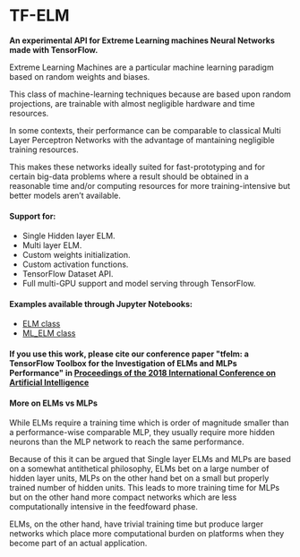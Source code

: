 # TF-ELM
**An experimental API for Extreme Learning machines Neural Networks made with TensorFlow.**

Extreme Learning Machines are a particular machine learning paradigm
based on random weights and biases.

This class of machine-learning techniques because are based upon random projections,
are trainable with almost negligible hardware and time resources.

In some contexts, their performance can be comparable to classical Multi Layer Perceptron Networks with the advantage of mantaining negligible training resources.

This makes these networks ideally suited for fast-prototyping and for certain big-data problems where a result should be obtained in a
reasonable time and/or computing resources for more training-intensive but better models aren’t
available.



#### Support for:

- Single Hidden layer ELM.
- Multi layer ELM.
- Custom weights initialization.
- Custom activation functions.
- TensorFlow Dataset API.
- Full multi-GPU support and model serving through TensorFlow.

#### Examples available through Jupyter Notebooks:
- [ELM class](https://github.com/popcornell/tfelm/blob/pop_new/ELM_class_example.ipynb)
- [ML_ELM class](https://github.com/popcornell/tfelm/blob/pop_new/ML_ELM_class_example.ipynb)

#### If you use this work, please cite our conference paper "tfelm: a TensorFlow Toolbox for the Investigation of ELMs and MLPs Performance" in [Proceedings of the 2018 International Conference on Artificial Intelligence](https://csce.ucmss.com/cr/books/2018/LFS/CSREA2018/ICA4128.pdf)


#### More on ELMs vs MLPs

While ELMs require a training time which is order of magnitude smaller than a performance-wise comparable MLP,
they usually require more hidden neurons than the MLP network to reach the same performance.

Because of this it can be argued that Single layer ELMs and MLPs are based on a somewhat antithetical philosophy, ELMs bet on
a large number of hidden layer units, MLPs on the other hand bet on a small but properly trained
number of hidden units.
This leads to more training time for MLPs but on the other hand more compact networks which
are less computationally intensive in the feedfoward phase.

ELMs, on the other hand, have trivial training time but produce larger networks which place more
computational burden on platforms when they become part of an actual application.



